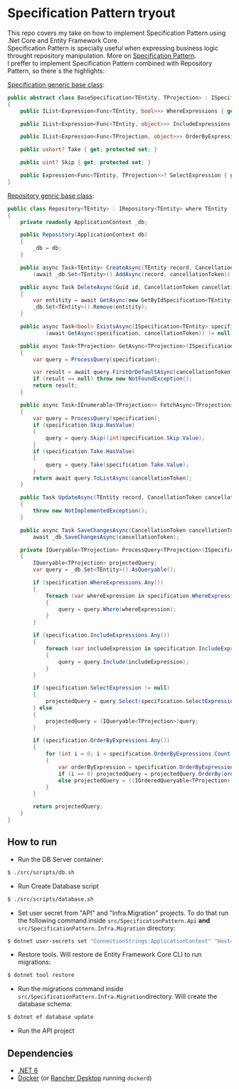 # Specification Pattern tryout

This repo covers my take on how to implement Specification Pattern using .Net Core and Entity Framework Core.<br />
Specification Pattern is specially useful when expressing business logic throught repository manipulation. More on [Specification Pattern](https://en.wikipedia.org/wiki/Specification_pattern).<br />
I preffer to implement Specification Pattern combined with Repository Pattern, so there`s the highlights:

[Specification generic base class](src/SpecificationPattern.Application/Specifications/_BaseSpecification_T_.cs):

```cs
public abstract class BaseSpecification<TEntity, TProjection> : ISpecification<TEntity, TProjection> where TEntity : BaseEntity
{
    public IList<Expression<Func<TEntity, bool>>> WhereExpressions { get; protected set; } = new List<Expression<Func<TEntity, bool>>>();

    public IList<Expression<Func<TEntity, object>>> IncludeExpressions { get; protected set; } = new List<Expression<Func<TEntity, object>>>();

    public IList<Expression<Func<TProjection, object>>> OrderByExpressions { get; protected set; } = new List<Expression<Func<TProjection, object>>>();

    public ushort? Take { get; protected set; }

    public uint? Skip { get; protected set; }

    public Expression<Func<TEntity, TProjection>>? SelectExpression { get; protected set; }
}
```

[Repository genric base class](src/SpecificationPattern.Infra/Repositories/Repository_T_.cs):

```cs
public class Repository<TEntity> : IRepository<TEntity> where TEntity : BaseEntity
{
    private readonly ApplicationContext _db;

    public Repository(ApplicationContext db)
    {
        _db = db;
    }

    public async Task<TEntity> CreateAsync(TEntity record, CancellationToken cancellationToken = default) =>
        (await _db.Set<TEntity>().AddAsync(record, cancellationToken)).Entity;

    public async Task DeleteAsync(Guid id, CancellationToken cancellationToken = default)
    {
        var entitity = await GetAsync(new GetByIdSpecification<TEntity>(id), cancellationToken);
        _db.Set<TEntity>().Remove(entitity);
    }

    public async Task<bool> ExistsAsync(ISpecification<TEntity> specification, CancellationToken cancellationToken = default) =>
            (await GetAsync(specification, cancellationToken)) != null;

    public async Task<TProjection> GetAsync<TProjection>(ISpecification<TEntity, TProjection> specification, CancellationToken cancellationToken = default)
    {
        var query = ProcessQuery(specification);

        var result = await query.FirstOrDefaultAsync(cancellationToken);
        if (result == null) throw new NotFoundException();
        return result;
    }

    public async Task<IEnumerable<TProjection>> FetchAsync<TProjection>(ISpecification<TEntity, TProjection> specification, CancellationToken cancellationToken = default)
    {
        var query = ProcessQuery(specification);
        if (specification.Skip.HasValue)
        {
            query = query.Skip((int)specification.Skip.Value);
        }
        if (specification.Take.HasValue)
        {
            query = query.Take(specification.Take.Value);
        }
        return await query.ToListAsync(cancellationToken);
    }

    public Task UpdateAsync(TEntity record, CancellationToken cancellationToken = default)
    {
        throw new NotImplementedException();
    }

    public async Task SaveChangesAsync(CancellationToken cancellationToken = default) =>
        await _db.SaveChangesAsync(cancellationToken);

    private IQueryable<TProjection> ProcessQuery<TProjection>(ISpecification<TEntity, TProjection> specification)
    {
        IQueryable<TProjection> projectedQuery;
        var query = _db.Set<TEntity>().AsQueryable();

        if (specification.WhereExpressions.Any())
        {
            foreach (var whereExpression in specification.WhereExpressions)
            {
                query = query.Where(whereExpression);
            }
        }

        if (specification.IncludeExpressions.Any())
        {
            foreach (var includeExpression in specification.IncludeExpressions)
            {
                query = query.Include(includeExpression);
            }
        }

        if (specification.SelectExpression != null)
        {
            projectedQuery = query.Select(specification.SelectExpression);
        } else
        {
            projectedQuery = (IQueryable<TProjection>)query;
        }

        if (specification.OrderByExpressions.Any())
        {
            for (int i = 0; i < specification.OrderByExpressions.Count(); i++)
            {
                var orderByExpression = specification.OrderByExpressions.ElementAt(i);
                if (i == 0) projectedQuery = projectedQuery.OrderBy(orderByExpression);
                else projectedQuery = ((IOrderedQueryable<TProjection>)projectedQuery).ThenBy(orderByExpression);
            }
        }

        return projectedQuery;
    }
}
```

## How to run

- Run the DB Server container:

```sh
$ ./src/scripts/db.sh
```

- Run Create Database script

```sh
$ ./src/scripts/database.sh
```

- Set user secret from "API" and "Infra.Migration" projects. To do that run the following command inside `src/SpecificationPattern.Api` **and** `src/SpecificationPattern.Infra.Migration` directory:

```sh
$ dotnet user-secrets set "ConnectionStrings:ApplicationContext" "Host=localhost;Database=WineStore;Username=postgres;Password=mysecretpassword;"
```

- Restore tools. Will restore de Entity Framework Core CLI to run migrations:

```sh
$ dotnet tool restore
```

- Run the migrations command inside `src/SpecificationPattern.Infra.Migration`directory. Will create the database schema:

```sh
$ dotnet ef database update
```

- Run the API project

## Dependencies

- [.NET 6](https://dotnet.microsoft.com/en-us/download)
- [Docker](https://docs.docker.com/get-docker/) (or [Rancher Desktop](https://rancherdesktop.io) running `dockerd`)
